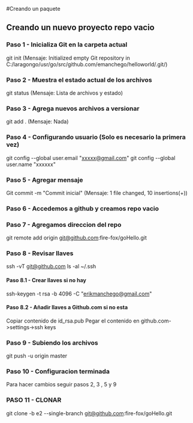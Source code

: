 #Creando un paquete

## Creando un nuevo proyecto repo vacio

### Paso 1 - Inicializa Git en la carpeta actual
git init		(Mensaje: Initialized empty Git repository in C:/laragongo/usr/go/src/github.com/emanchego/helloworld/.git/)

### Paso 2 - Muestra el estado actual de los archivos 
git status		(Mensaje: Lista de archivos y estado)

### Paso 3 - Agrega nuevos archivos a versionar
git add .		(Mensaje: Nada)

### Paso 4 - Configurando usuario (Solo es necesario la primera vez)
git config --global user.email "xxxxx@gmail.com"
git config --global user.name "xxxxxx"

### Paso 5 - Agregar mensaje 
Git commit -m "Commit inicial" (Mensaje: 1 file changed, 10 insertions(+))

### Paso 6 - Accedemos a github y creamos repo vacio
 
### Paso 7 - Agregamos direccion del repo
git remote add origin git@github.com:fire-fox/goHello.git

### Paso 8 - Revisar llaves
ssh -vT git@github.com
ls -al ~/.ssh

#### Paso 8.1 - Crear llaves si no hay
ssh-keygen -t rsa -b 4096 -C "erikmanchego@gmail.com"

#### Paso 8.2 - Añadir llaves a Github.com si no esta
Copiar contenido de id_rsa.pub
Pegar el contenido en github.com->settings->ssh keys

### Paso 9 - Subiendo los archivos
git push -u origin master

### Paso 10 - Configuracion terminada
Para hacer cambios seguir pasos 2, 3 , 5 y 9


### PASO 11 - CLONAR 
git clone -b e2 --single-branch git@github.com:fire-fox/goHello.git
